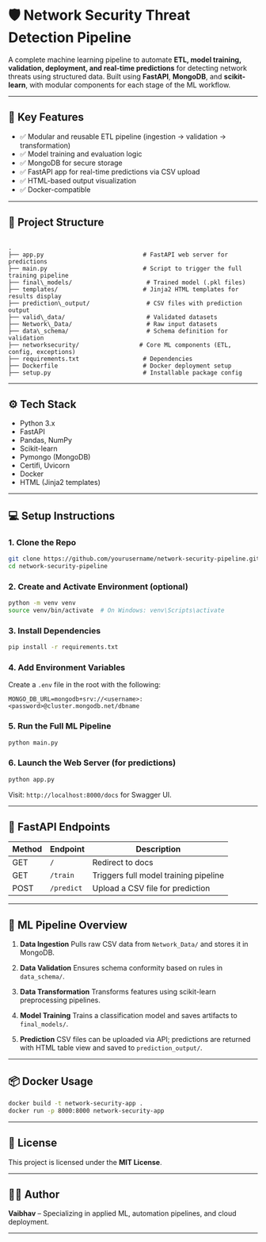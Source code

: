 # 🛡️ Network Security Threat Detection Pipeline

A complete machine learning pipeline to automate **ETL, model training, validation, deployment, and real-time predictions** for detecting network threats using structured data. Built using **FastAPI**, **MongoDB**, and **scikit-learn**, with modular components for each stage of the ML workflow.

---

## 🚀 Key Features

- ✅ Modular and reusable ETL pipeline (ingestion → validation → transformation)
- ✅ Model training and evaluation logic
- ✅ MongoDB for secure storage
- ✅ FastAPI app for real-time predictions via CSV upload
- ✅ HTML-based output visualization
- ✅ Docker-compatible

---

## 🧱 Project Structure

```

.
├── app.py                            # FastAPI web server for predictions
├── main.py                           # Script to trigger the full training pipeline
├── final\_models/                     # Trained model (.pkl files)
├── templates/                        # Jinja2 HTML templates for results display
├── prediction\_output/                # CSV files with prediction output
├── valid\_data/                       # Validated datasets
├── Network\_Data/                     # Raw input datasets
├── data\_schema/                      # Schema definition for validation
├── networksecurity/                 # Core ML components (ETL, config, exceptions)
├── requirements.txt                  # Dependencies
├── Dockerfile                        # Docker deployment setup
├── setup.py                          # Installable package config

````

---

## ⚙️ Tech Stack

- Python 3.x
- FastAPI
- Pandas, NumPy
- Scikit-learn
- Pymongo (MongoDB)
- Certifi, Uvicorn
- Docker
- HTML (Jinja2 templates)

---

## 💻 Setup Instructions

### 1. Clone the Repo

```bash
git clone https://github.com/yourusername/network-security-pipeline.git
cd network-security-pipeline
````

### 2. Create and Activate Environment (optional)

```bash
python -m venv venv
source venv/bin/activate  # On Windows: venv\Scripts\activate
```

### 3. Install Dependencies

```bash
pip install -r requirements.txt
```

### 4. Add Environment Variables

Create a `.env` file in the root with the following:

```env
MONGO_DB_URL=mongodb+srv://<username>:<password>@cluster.mongodb.net/dbname
```

### 5. Run the Full ML Pipeline

```bash
python main.py
```

### 6. Launch the Web Server (for predictions)

```bash
python app.py
```

Visit: `http://localhost:8000/docs` for Swagger UI.

---

## 🔎 FastAPI Endpoints

| Method | Endpoint   | Description                           |
| ------ | ---------- | ------------------------------------- |
| GET    | `/`        | Redirect to docs                      |
| GET    | `/train`   | Triggers full model training pipeline |
| POST   | `/predict` | Upload a CSV file for prediction      |

---

## 🧠 ML Pipeline Overview

1. **Data Ingestion**
   Pulls raw CSV data from `Network_Data/` and stores it in MongoDB.

2. **Data Validation**
   Ensures schema conformity based on rules in `data_schema/`.

3. **Data Transformation**
   Transforms features using scikit-learn preprocessing pipelines.

4. **Model Training**
   Trains a classification model and saves artifacts to `final_models/`.

5. **Prediction**
   CSV files can be uploaded via API; predictions are returned with HTML table view and saved to `prediction_output/`.

---

## 📦 Docker Usage

```bash
docker build -t network-security-app .
docker run -p 8000:8000 network-security-app
```

---

## 📄 License

This project is licensed under the **MIT License**.

---

## 👨‍💻 Author

**Vaibhav** – Specializing in applied ML, automation pipelines, and cloud deployment.

---
